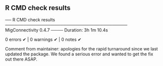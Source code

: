 ## R CMD check results

── R CMD check results ──────────────────────────────────────── MigConnectivity 0.4.7 ────
Duration: 3h 1m 10.4s

0 errors ✔ | 0 warnings ✔ | 0 notes ✔

Comment from maintainer: apologies for the rapid turnaround since we last updated the package. We found a serious error and wanted to get the fix out there ASAP.
